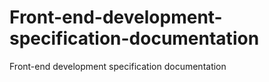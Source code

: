 # Front-end-development-specification-documentation
Front-end development specification documentation
